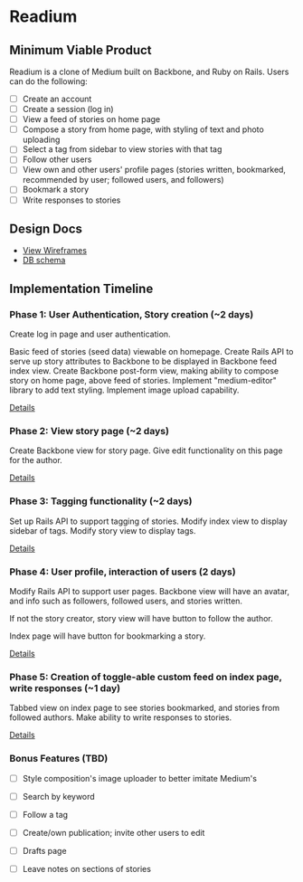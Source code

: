 # Readium

## Minimum Viable Product
Readium is a clone of Medium built on Backbone, and Ruby on Rails. Users can do the following:


- [ ] Create an account
- [ ] Create a session (log in)
- [ ] View a feed of stories on home page
- [ ] Compose a story from home page, with styling of text and photo uploading
- [ ] Select a tag from sidebar to view stories with that tag
- [ ] Follow other users
- [ ] View own and other users' profile pages (stories written, bookmarked, recommended by user; followed users, and followers)
- [ ] Bookmark a story
- [ ] Write responses to stories

## Design Docs
* [View Wireframes][views]
* [DB schema][schema]

[views]: ./docs/views.md
[schema]: ./docs/schema.md

## Implementation Timeline

### Phase 1: User Authentication, Story creation (~2 days)

Create log in page and user authentication.

Basic feed of stories (seed data) viewable on homepage. Create Rails API to serve up story attributes to Backbone to be displayed in Backbone feed index view. Create Backbone post-form view, making ability to compose story on home page, above feed of stories. Implement "medium-editor" library to add text styling. Implement image upload capability.

[Details][phase-one]

### Phase 2: View story page (~2 days)
Create Backbone view for story page. Give edit functionality on this page for the author.


[Details][phase-two]

### Phase 3: Tagging functionality (~2 days)
Set up Rails API to support tagging of stories. Modify index view to display sidebar of tags. Modify story view to display tags.



[Details][phase-three]

### Phase 4: User profile, interaction of users (2 days)
Modify Rails API to support user pages. Backbone view will have an avatar, and info such as followers, followed users, and stories written. 

If not the story creator, story view will have button to follow the author. 

Index page will have button for bookmarking a story.

[Details][phase-four]

### Phase 5: Creation of toggle-able custom feed on index page, write responses (~1 day)
Tabbed view on index page to see stories bookmarked, and stories from followed authors. Make ability to write responses to stories.

[Details][phase-five]

### Bonus Features (TBD)
- [ ] Style composition's image uploader to better imitate Medium's
- [ ] Search by keyword
- [ ] Follow a tag
- [ ] Create/own publication; invite other users to edit
- [ ] Drafts page
- [ ] Leave notes on sections of stories


[phase-one]: ./docs/phases/phase1.md
[phase-two]: ./docs/phases/phase2.md
[phase-three]: ./docs/phases/phase3.md
[phase-four]: ./docs/phases/phase4.md
[phase-five]: ./docs/phases/phase5.md

